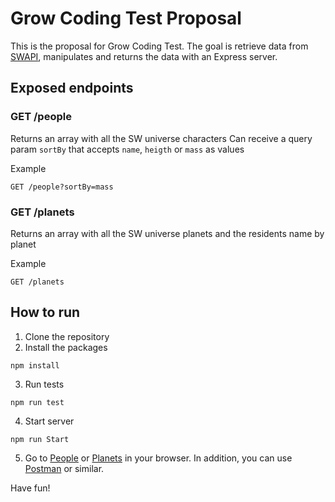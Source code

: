 # Grow Coding Test Proposal #

This is the proposal for Grow Coding Test.
The goal is retrieve data from [SWAPI](https://swapi.dev/), manipulates and returns the data with an Express server.

## Exposed endpoints

### GET /people  

Returns an array with all the SW universe characters
Can receive a query param `sortBy` that accepts `name`, `heigth` or `mass` as values

Example 
```
GET /people?sortBy=mass
```

### GET /planets

Returns an array with all the SW universe planets and the residents name by planet

Example

``` 
GET /planets
```

## How to run
1. Clone the repository
2. Install the packages
  ```
  npm install
  ```
3. Run tests
```
npm run test
```

4. Start server
```
npm run Start
```

5. Go to [People](https://localhost:3000/people) or [Planets](https://localhost:3000/planets) in your browser. In addition, you can use [Postman](https://www.postman.com/) or similar.


Have fun!
